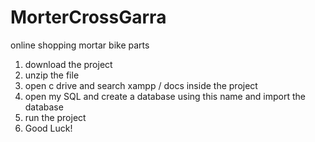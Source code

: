 # MorterCrossGarra
online shopping mortar bike parts

1. download the project
2. unzip the file
3. open c drive and search xampp / docs inside the project
4. open my SQL and create a database using this name and import the database
5. run the project
6. Good Luck!
